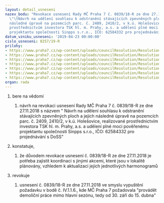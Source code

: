 ```yaml
---
layout: detail_usneseni
nazev_bodu: "Revokace usnesení Rady MČ Praha 7 č. 0839/18-R ze dne 27.11.2018 s názvem
  \"\tNávrh na udělení souhlasu k odstranění stávajících zpevněných ploch a jejich
  následné úpravě na pozemcích parc. č. 2409, 2410/2, v k.ú. Holešovice, realizované
  prostřednictvím investora TSK hl. m. Prahy, a.s. a udělení plné moci pověřenému
  projektantu společnosti Sinpps s.r.o., IČO: 62584332 pro projednávání s DoSS\""
datum_vzniku_usneseni: '2019-04-23 00:00:00'
cislo_usneseni: 0257/19-R
prilohy:
- https://www.praha7.cz/wp-content/uploads/councilResolution/Resolutions/30798/export/c1_duvodova_zprava_revokace_demolice~448387.docx
- https://www.praha7.cz/wp-content/uploads/councilResolution/Resolutions/30798/export/c2_pruvodni_dopis_revokace_demolice~448388.doc
- https://www.praha7.cz/wp-content/uploads/councilResolution/Resolutions/30798/export/c3_zadost_demolice_Acton~448389.pdf
- https://www.praha7.cz/wp-content/uploads/councilResolution/Resolutions/30798/export/C5_demolice_pozadavky~448391.pdf
- https://www.praha7.cz/wp-content/uploads/councilResolution/Resolutions/30798/export/c6_plna_moc_demolice~448392.doc
- https://www.praha7.cz/wp-content/uploads/councilResolution/Resolutions/30798/export/00_USN_0839_18_R_demolice~448393.pdf
- https://www.praha7.cz/wp-content/uploads/councilResolution/Resolutions/30798/export/export~448824.pdf
organ: rada
---
```

<ol id="urzList" class="urzList_view"><li class="urzClass1" id=""><span name="1">bere na vědomí</span><ol class="urzOlClass decimal "><li class="urzClass2" id="" style="text-align: left;"><span><p>návrh na revokaci usnesení&nbsp;Rady MČ Praha 7 č. 0839/18-R ze dne 27.11.2018 s názvem " Návrh na udělení souhlasu k odstranění stávajících zpevněných ploch a jejich následné úpravě na pozemcích parc. č. 2409, 2410/2, v k.ú. Holešovice, realizované prostřednictvím investora TSK hl. m. Prahy, a.s. a udělení plné moci pověřenému projektantu společnosti Sinpps s.r.o., IČO: 62584332 pro projednávání s DoSS"</p></span></li></ol></li><li class="urzClass1" id=""><span name="50">konstatuje,</span><ol class="urzOlClass decimal " id=""><li class="urzClass2" id="" style="text-align: left;"><span><p>že důvodem revokace usnesení č. 0839/18-R ze dne 27.11.2018 je potřeba zajistit koordinaci s jinými akcemi, které jsou v lokalitě plánovány, vzhledem k aktualizaci jejich jednotlivých harmonogramů</p></span></li></ol></li><li class="urzClass1" id=""><span name="21">revokuje</span><ol class="urzOlClass decimal "><li class="urzClass2" id="" style="text-align: left;"><span><p>usnesení č. 0839/18-R ze dne 27.11.2018 ve smyslu vypuštění požadavku v bodě č. IV.1.1.6., kde MČ Praha 7 požadovala "provádět demoliční práce mimo hlavní sezónu, tedy od 30. září do 15. dubna"</p></span></li></ol></li></ol>